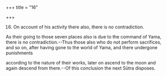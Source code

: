 +++
title = "16"

+++


16. On account of his activity there also, there is no contradiction.

As their going to those seven places also is due to the command of Yama, there is no contradiction.--Thus those also who do not perform sacrifices, and so on, after having gone to the world of Yama, and there undergone punishments

according to the nature of their works, later on ascend to the moon and again descend from there.--Of this conclusion the next Sūtra disposes.

